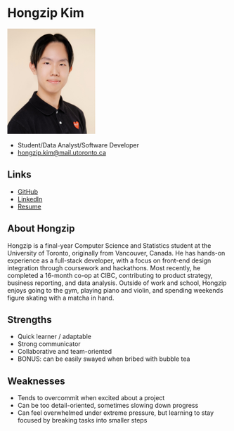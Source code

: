 # Hongzip Kim

<img src="./pictures/hongzip_kim.jpeg" alt="Hongzip Kim Profile" width="200"/>

- Student/Data Analyst/Software Developer
- hongzip.kim@mail.utoronto.ca

## Links

- [GitHub](https://github.com/hongzipkim)
- [LinkedIn](https://www.linkedin.com/in/hongzipkim/)
- [Resume](./resumes/hongzip_kim.pdf)

## About Hongzip

Hongzip is a final-year Computer Science and Statistics student at the University of Toronto, originally from Vancouver, Canada. He has hands-on experience as a full-stack developer, with a focus on front-end design integration through coursework and hackathons. Most recently, he completed a 16-month co-op at CIBC, contributing to product strategy, business reporting, and data analysis. Outside of work and school, Hongzip enjoys going to the gym, playing piano and violin, and spending weekends figure skating with a matcha in hand. 

## Strengths

- Quick learner / adaptable
- Strong communicator 
- Collaborative and team-oriented
- BONUS: can be easily swayed when bribed with bubble tea

## Weaknesses

- Tends to overcommit when excited about a project
- Can be too detail-oriented, sometimes slowing down progress
- Can feel overwhelmed under extreme pressure, but learning to stay focused by breaking tasks into smaller steps